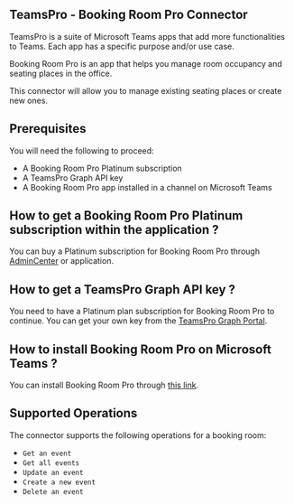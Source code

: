 
## TeamsPro - Booking Room Pro Connector
TeamsPro is a suite of Microsoft Teams apps that add more functionalities to Teams. Each app has a specific purpose and/or use case.

Booking Room Pro is an app that helps you manage room occupancy and seating places in the office.

This connector will allow you to manage existing seating places or create new ones.

## Prerequisites
You will need the following to proceed:
* A Booking Room Pro Platinum subscription
* A TeamsPro Graph API key
* A Booking Room Pro app installed in a channel on Microsoft Teams

## How to get a Booking Room Pro Platinum subscription within the application ?
You can buy a Platinum subscription for Booking Room Pro through [AdminCenter](https://admin.teams-pro.com/) or application.

## How to get a TeamsPro Graph API key ?
You need to have a Platinum plan subscription for Booking Room Pro to continue.
You can get your own key from the [TeamsPro Graph Portal](https://developer.teams-pro.com/).

## How to install Booking Room Pro on Microsoft Teams ?
You can install Booking Room Pro through [this link](https://teams.microsoft.com/l/app/8BBBC813-6D87-497C-9E7C-E401607B2347).

## Supported Operations
The connector supports the following operations for a booking room:
* `Get an event`
* `Get all events`
* `Update an event`
* `Create a new event`
* `Delete an event`